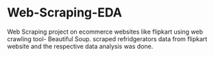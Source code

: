 # Web-Scraping-EDA
Web Scraping project on ecommerce websites like flipkart using web crawling tool- Beautiful Soup.
scraped refridgerators data from flipkart website and the respective data analysis was done.
